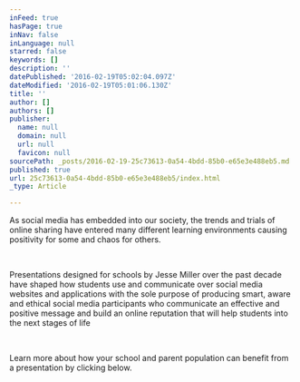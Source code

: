 ```yaml
---
inFeed: true
hasPage: true
inNav: false
inLanguage: null
starred: false
keywords: []
description: ''
datePublished: '2016-02-19T05:02:04.097Z'
dateModified: '2016-02-19T05:01:06.130Z'
title: ''
author: []
authors: []
publisher:
  name: null
  domain: null
  url: null
  favicon: null
sourcePath: _posts/2016-02-19-25c73613-0a54-4bdd-85b0-e65e3e488eb5.md
published: true
url: 25c73613-0a54-4bdd-85b0-e65e3e488eb5/index.html
_type: Article

---
```

As
social media has embedded into our society, the trends and trials of 
online sharing have entered many different learning environments causing
positivity for some and chaos for others.

​

Presentations designed for schools by Jesse
Miller over the past decade have shaped how students use and 
communicate over social media websites and applications with the sole 
purpose of producing smart, aware and ethical social media participants 
who communicate an effective and positive message and build an online 
reputation that will help students into the next stages of life

​

​Learn more about how your school and parent population can benefit from a presentation by clicking below.